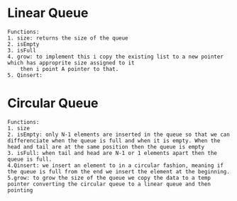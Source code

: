 # Linear Queue
    Functions:
    1. size: returns the size of the queue
    2. isEmpty
    3. isFull
    4. grow: to implement this i copy the existing list to a new pointer which has approprite size assigned to it 
        then i point A pointer to that.
    5. Qinsert:

# Circular Queue
    Functions:
    1. size
    2. isEmpty: only N-1 elements are inserted in the queue so that we can differenciate when the queue is full and when it is empty. When the head and tail are at the same position then the queue is empty
    3. isFull: when tail and head are N-1 or 1 elements apart then the queue is full.
    4.Qinsert: we insert an element to in a circular fashion, meaning if the queue is full from the end we insert the element at the beginning.
    5.grow: to grow the size of the queue we copy the data to a temp pointer converting the circular queue to a linear queue and then pointing 
     